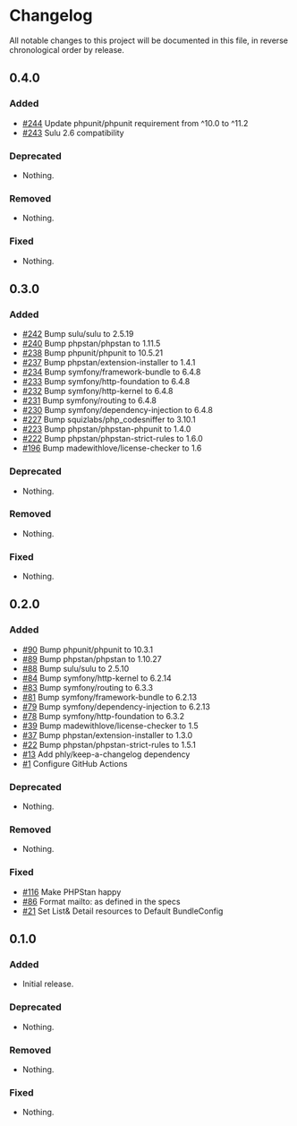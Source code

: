 # Changelog

All notable changes to this project will be documented in this file, in reverse chronological order by release.

## 0.4.0

### Added

- [#244](https://github.com/bitExpert/sulu-securitytxt-bundle/pull/244) Update phpunit/phpunit requirement from ^10.0 to ^11.2
- [#243](https://github.com/bitExpert/sulu-securitytxt-bundle/pull/243) Sulu 2.6 compatibility

### Deprecated

- Nothing.

### Removed

- Nothing.

### Fixed

- Nothing.

## 0.3.0

### Added

- [#242](https://github.com/bitExpert/sulu-securitytxt-bundle/pull/242) Bump sulu/sulu to 2.5.19
- [#240](https://github.com/bitExpert/sulu-securitytxt-bundle/pull/240) Bump phpstan/phpstan to 1.11.5
- [#238](https://github.com/bitExpert/sulu-securitytxt-bundle/pull/238) Bump phpunit/phpunit to 10.5.21
- [#237](https://github.com/bitExpert/sulu-securitytxt-bundle/pull/237) Bump phpstan/extension-installer to 1.4.1
- [#234](https://github.com/bitExpert/sulu-securitytxt-bundle/pull/234) Bump symfony/framework-bundle to 6.4.8
- [#233](https://github.com/bitExpert/sulu-securitytxt-bundle/pull/233) Bump symfony/http-foundation to 6.4.8
- [#232](https://github.com/bitExpert/sulu-securitytxt-bundle/pull/232) Bump symfony/http-kernel to 6.4.8
- [#231](https://github.com/bitExpert/sulu-securitytxt-bundle/pull/231) Bump symfony/routing to 6.4.8
- [#230](https://github.com/bitExpert/sulu-securitytxt-bundle/pull/230) Bump symfony/dependency-injection to 6.4.8
- [#227](https://github.com/bitExpert/sulu-securitytxt-bundle/pull/227) Bump squizlabs/php_codesniffer to 3.10.1
- [#223](https://github.com/bitExpert/sulu-securitytxt-bundle/pull/223) Bump phpstan/phpstan-phpunit to 1.4.0
- [#222](https://github.com/bitExpert/sulu-securitytxt-bundle/pull/222) Bump phpstan/phpstan-strict-rules to 1.6.0
- [#196](https://github.com/bitExpert/sulu-securitytxt-bundle/pull/196) Bump madewithlove/license-checker to 1.6

### Deprecated

- Nothing.

### Removed

- Nothing.

### Fixed

- Nothing.

## 0.2.0

### Added

- [#90](https://github.com/bitExpert/sulu-securitytxt-bundle/pull/90) Bump phpunit/phpunit to 10.3.1
- [#89](https://github.com/bitExpert/sulu-securitytxt-bundle/pull/89) Bump phpstan/phpstan to 1.10.27
- [#88](https://github.com/bitExpert/sulu-securitytxt-bundle/pull/88) Bump sulu/sulu to 2.5.10
- [#84](https://github.com/bitExpert/sulu-securitytxt-bundle/pull/84) Bump symfony/http-kernel to 6.2.14
- [#83](https://github.com/bitExpert/sulu-securitytxt-bundle/pull/83) Bump symfony/routing to 6.3.3
- [#81](https://github.com/bitExpert/sulu-securitytxt-bundle/pull/81) Bump symfony/framework-bundle to 6.2.13
- [#79](https://github.com/bitExpert/sulu-securitytxt-bundle/pull/79) Bump symfony/dependency-injection to 6.2.13
- [#78](https://github.com/bitExpert/sulu-securitytxt-bundle/pull/78) Bump symfony/http-foundation to 6.3.2
- [#39](https://github.com/bitExpert/sulu-securitytxt-bundle/pull/39) Bump madewithlove/license-checker to 1.5
- [#37](https://github.com/bitExpert/sulu-securitytxt-bundle/pull/37) Bump phpstan/extension-installer to 1.3.0
- [#22](https://github.com/bitExpert/sulu-securitytxt-bundle/pull/22) Bump phpstan/phpstan-strict-rules to 1.5.1
- [#13](https://github.com/bitExpert/sulu-securitytxt-bundle/pull/13) Add phly/keep-a-changelog dependency
- [#1](https://github.com/bitExpert/sulu-securitytxt-bundle/pull/1) Configure GitHub Actions

### Deprecated

- Nothing.

### Removed

- Nothing.

### Fixed

- [#116](https://github.com/bitExpert/sulu-securitytxt-bundle/pull/116) Make PHPStan happy
- [#86](https://github.com/bitExpert/sulu-securitytxt-bundle/pull/86) Format mailto: as defined in the specs
- [#21](https://github.com/bitExpert/sulu-securitytxt-bundle/pull/21) Set List& Detail resources to Default BundleConfig

## 0.1.0

### Added

- Initial release.

### Deprecated

- Nothing.

### Removed

- Nothing.

### Fixed

- Nothing.
